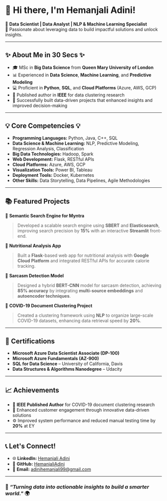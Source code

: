 # 👋 Hi there, I'm Hemanjali Adini!

🎯 **Data Scientist | Data Analyst | NLP & Machine Learning Specialist**  
🚀 Passionate about leveraging data to build impactful solutions and unlock insights.

---

## ✨ About Me in 30 Secs ✨
- 🎓 MSc in **Big Data Science** from **Queen Mary University of London**  
- 📊 Experienced in **Data Science**, **Machine Learning**, and **Predictive Modeling**  
- 💻 Proficient in **Python**, **SQL**, and **Cloud Platforms** (Azure, AWS, GCP)  
- 🧠 Published author in **IEEE** for data clustering research  
- 🥇 Successfully built data-driven projects that enhanced insights and improved decision-making  

---

## 💡 Core Competencies 💡
- **Programming Languages:** Python, Java, C++, SQL  
- **Data Science & Machine Learning:** NLP, Predictive Modeling, Regression Analysis, Classification  
- **Big Data Technologies:** Hadoop, Spark  
- **Web Development:** Flask, RESTful APIs  
- **Cloud Platforms:** Azure, AWS, GCP  
- **Visualization Tools:** Power BI, Tableau  
- **Deployment Tools:** Docker, Kubernetes  
- **Other Skills:** Data Storytelling, Data Pipelines, Agile Methodologies

---

## 📚 Featured Projects
🔹 **Semantic Search Engine for Myntra**  
> Developed a scalable search engine using **SBERT** and **Elasticsearch**, improving search precision by **15%** with an interactive **Streamlit** front-end.  

🔹 **Nutritional Analysis App**  
> Built a **Flask**-based web app for nutritional analysis with **Google Cloud Platform** and integrated RESTful APIs for accurate calorie tracking.  

🔹 **Sarcasm Detection Model**  
> Designed a hybrid **BERT-CNN** model for sarcasm detection, achieving **85% accuracy** by integrating **multi-source embeddings** and **autoencoder techniques**.  

🔹 **COVID-19 Document Clustering Project**  
> Created a clustering framework using **NLP** to organize large-scale COVID-19 datasets, enhancing data retrieval speed by **20%**.

---

## 📜 Certifications
- **Microsoft Azure Data Scientist Associate (DP-100)**  
- **Microsoft Azure Fundamentals (AZ-900)**  
- **SQL for Data Science** – University of California, Davis  
- **Data Structures & Algorithms Nanodegree** – Udacity  

---

## 📈 Achievements
- 🏅 **IEEE Published Author** for COVID-19 document clustering research  
- 🥇 Enhanced customer engagement through innovative data-driven solutions  
- ⚙️ Improved system performance and reduced manual testing time by **20%** at EY  

---

## 📞 Let's Connect!
- 🌐 **LinkedIn:** [Hemanjali Adini](https://linkedin.com/in/adini-hemanjali-612a50168)  
- 🐙 **GitHub:** [HemanjaliAdini](https://github.com/HemanjaliAdini)  
- 📧 **Email:** adinihemanjali99@gmail.com  

---

### 🚀 _“Turning data into actionable insights to build a smarter world."_ 🌍
